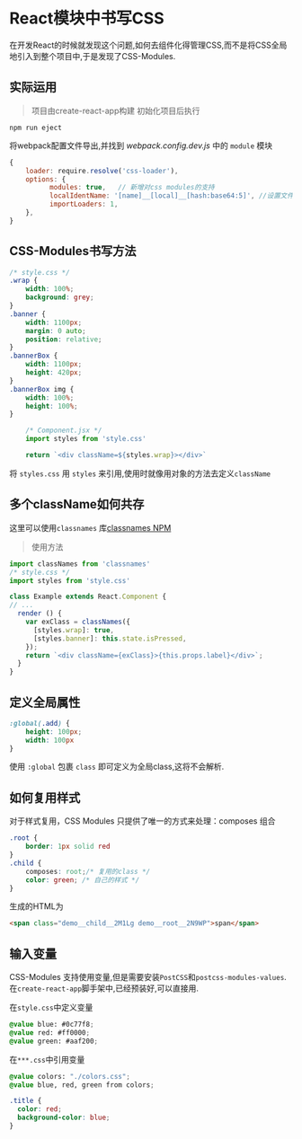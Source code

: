# React模块中书写CSS
在开发React的时候就发现这个问题,如何去组件化得管理CSS,而不是将CSS全局地引入到整个项目中,于是发现了CSS-Modules.
## 实际运用
> 项目由create-react-app构建
初始化项目后执行
``` shell
npm run eject
```
将webpack配置文件导出,并找到 _webpack.config.dev.js_ 中的 `module` 模块
``` javascript
{
    loader: require.resolve('css-loader'),
    options: {
          modules: true,   // 新增对css modules的支持
          localIdentName: '[name]__[local]__[hash:base64:5]', //设置文件编码
          importLoaders: 1,
    },
}
```
## CSS-Modules书写方法
``` css
/* style.css */
.wrap {
    width: 100%;
    background: grey;
}
.banner {
    width: 1100px;
    margin: 0 auto;
    position: relative;
}
.bannerBox {
    width: 1100px;
    height: 420px;
}
.bannerBox img {
    width: 100%;
    height: 100%;
}

```
``` js
    /* Component.jsx */
    import styles from 'style.css'

    return `<div className=${styles.wrap}></div>`
```
将 `styles.css` 用 `styles` 来引用,使用时就像用对象的方法去定义`className`
## 多个className如何共存
这里可以使用`classnames` 库[classnames NPM](https://www.npmjs.com/package/classnames)
> 使用方法
``` js
import classNames from 'classnames'
/* style.css */
import styles from 'style.css'

class Example extends React.Component {
// ... 
  render () {
    var exClass = classNames({
      [styles.wrap]: true,
      [styles.banner]: this.state.isPressed,
    });
    return `<div className={exClass}>{this.props.label}</div>`;
  }
}
```
## 定义全局属性
``` css
:global(.add) {
    height: 100px;
    width: 100px
}
```
使用 `:global` 包裹 `class` 即可定义为全局class,这将不会解析.
## 如何复用样式
对于样式复用，CSS Modules 只提供了唯一的方式来处理：composes 组合
``` css
.root {
    border: 1px solid red
}
.child {
    composes: root;/* 复用的class */
    color: green; /* 自己的样式 */
}
```
生成的HTML为
``` html
<span class="demo__child__2M1Lg demo__root__2N9WP">span</span>
```
## 输入变量
CSS-Modules 支持使用变量,但是需要安装`PostCSS`和`postcss-modules-values`.在`create-react-app`脚手架中,已经预装好,可以直接用.

在`style.css`中定义变量
``` css
@value blue: #0c77f8;
@value red: #ff0000;
@value green: #aaf200;
```
在`***.css`中引用变量
``` css
@value colors: "./colors.css";
@value blue, red, green from colors;

.title {
  color: red;
  background-color: blue;
}
```